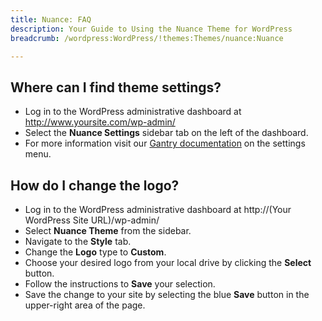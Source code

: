 ```yaml
---
title: Nuance: FAQ
description: Your Guide to Using the Nuance Theme for WordPress
breadcrumb: /wordpress:WordPress/!themes:Themes/nuance:Nuance

---
```


Where can I find theme settings?
-----
* Log in to the WordPress administrative dashboard at http://www.yoursite.com/wp-admin/
* Select the **Nuance Settings** sidebar tab on the left of the dashboard.
* For more information visit our [Gantry documentation](http://gantry-framework.org/documentation/wordpress/configure/) on the settings menu.

How do I change the logo?
-----

* Log in to the WordPress administrative dashboard at http://(Your WordPress Site URL)/wp-admin/
* Select **Nuance Theme** from the sidebar.
* Navigate to the **Style** tab.
* Change the **Logo** type to **Custom**.
* Choose your desired logo from your local drive by clicking the **Select** button.
* Follow the instructions to **Save** your selection.
* Save the change to your site by selecting the blue **Save** button in the upper-right area of the page.

[gantry]: http://gantry-framework.org/documentation/wordpress/configure/